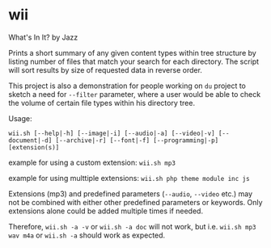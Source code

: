 # wii
What's In It? by Jazz

Prints a short summary of any given content types within tree structure by listing number of files that match your search for each directory. The script will sort results by size of requested data in reverse order.

This project is also a demonstration for people working on `du` project to sketch a need for `--filter` parameter, where a user would be able to check the volume of certain file types within his directory tree.

Usage: 

`wii.sh [--help|-h] [--image|-i] [--audio|-a] [--video|-v] [--document|-d] [--archive|-r] [--font|-f] [--programming|-p] [extension(s)]`

example for using a custom extension: `wii.sh mp3`

example for using multtiple extensions: `wii.sh php theme module inc js`

Extensions (mp3) and predefined parameters (`--audio`, `--video` etc.) may not be combined with either other predefined parameters or keywords. Only extensions alone could be added multiple times if needed.

Therefore, `wii.sh -a -v` or `wii.sh -a doc` will not work, but i.e. `wii.sh mp3 wav m4a` or `wii.sh -a` should work as expected.
